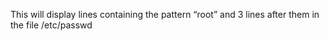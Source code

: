 This will display lines containing the pattern “root” and 3 lines after them in the file /etc/passwd
